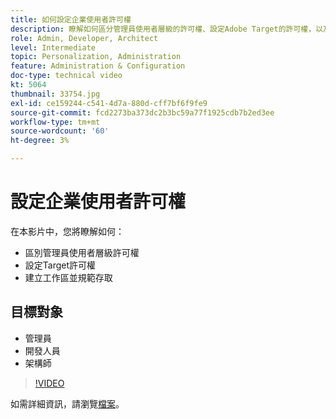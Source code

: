 ```yaml
---
title: 如何設定企業使用者許可權
description: 瞭解如何區分管理員使用者層級的許可權、設定Adobe Target的許可權，以及建立工作區並規範存取權。
role: Admin, Developer, Architect
level: Intermediate
topic: Personalization, Administration
feature: Administration & Configuration
doc-type: technical video
kt: 5064
thumbnail: 33754.jpg
exl-id: ce159244-c541-4d7a-880d-cff7bf6f9fe9
source-git-commit: fcd2273ba373dc2b3bc59a77f1925cdb7b2ed3ee
workflow-type: tm+mt
source-wordcount: '60'
ht-degree: 3%

---
```


# 設定企業使用者許可權

在本影片中，您將瞭解如何：

* 區別管理員使用者層級許可權
* 設定Target許可權
* 建立工作區並規範存取

## 目標對象

* 管理員
* 開發人員
* 架構師

>[!VIDEO](https://video.tv.adobe.com/v/33754/?quality=12)

如需詳細資訊，請瀏覽[檔案](https://experienceleague.adobe.com/docs/target/using/administer/administrating-target.html?lang=zh-Hant)。
